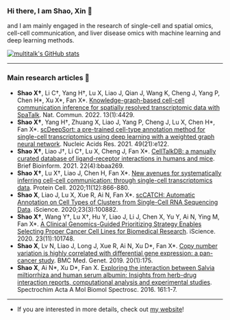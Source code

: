 ### Hi there, I am Shao, Xin 👏

and I am mainly engaged in the research of single-cell and spatial omics, cell-cell communication, and liver disease omics with machine learning and deep learning methods.

[![multitalk's GitHub stats](https://github-readme-stats.vercel.app/api?username=multitalk&show_icons=true)](https://github.com/anuraghazra/github-readme-stats)

---

### Main research articles 📑

- __Shao X†__, Li C†, Yang H†, Lu X, Liao J, Qian J, Wang K, Cheng J, Yang P, Chen H*, Xu X*, Fan X*. [Knowledge-graph-based cell-cell communication inference for spatially resolved transcriptomic data with SpaTalk](https://www.nature.com/articles/s41467-022-32111-8). Nat. Commun. 2022. 13(1):4429.
- __Shao X†__, Yang H†, Zhuang X, Liao J, Yang P, Cheng J, Lu X, Chen H*, Fan X*. [scDeepSort: a pre-trained cell-type annotation method for single-cell transcriptomics using deep learning with a weighted graph neural network](https://academic.oup.com/nar/article-lookup/doi/10.1093/nar/gkab775). Nucleic Acids Res. 2021. 49(21):e122.
- __Shao X†__, Liao J†, Li C†, Lu X, Cheng J, Fan X*. [CellTalkDB: a manually curated database of ligand-receptor interactions in humans and mice](https://academic.oup.com/bib/article-lookup/doi/10.1093/bib/bbaa269). Brief Bioinform. 2021. 22(4):bbaa269.
- __Shao X†__, Lu X†, Liao J, Chen H, Fan X*. [New avenues for systematically inferring cell-cell communication: through single-cell transcriptomics data](https://link.springer.com/article/10.1007/s13238-020-00727-5). Protein Cell. 2020;11(12):866-880.
- __Shao X__, Liao J, Lu X, Xue R, Ai N, Fan X*. [scCATCH: Automatic Annotation on Cell Types of Clusters from Single-Cell RNA Sequencing Data](https://www.sciencedirect.com/science/article/pii/S2589004220300663). iScience. 2020;23(3):100882.
- __Shao X†__, Wang Y†, Lu X†, Hu Y, Liao J, Li J, Chen X, Yu Y, Ai N, Ying M, Fan X*. [A Clinical Genomics-Guided Prioritizing Strategy Enables Selecting Proper Cancer Cell Lines for Biomedical Research](https://linkinghub.elsevier.com/retrieve/pii/S2589-0042(20)30945-7). iScience. 2020. 23(11):101748.
- __Shao X__, Lv N, Liao J, Long J, Xue R, Ai N, Xu D*, Fan X*. [Copy number variation is highly correlated with differential gene expression: a pan-cancer study](https://bmcmedgenet.biomedcentral.com/articles/10.1186/s12881-019-0909-5). BMC Med. Genet. 2019. 20(1):175.
- __Shao X__, Ai N*, Xu D*, Fan X. [Exploring the interaction between Salvia miltiorrhiza and human serum albumin: Insights from herb-drug interaction reports, computational analysis and experimental studies](https://linkinghub.elsevier.com/retrieve/pii/S1386-1425(16)30070-1). Spectrochim Acta A Mol Biomol Spectrosc. 2016. 161:1-7.

---
- If you are interested in more details, check out [my website](https://person.zju.edu.cn/shaoxin)!
